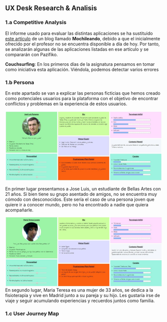 ## UX Desk Research & Analisis
### 1.a Competitive Analysis
El informe usado para evaluar las distintas aplicaciones se ha sustituido [este artículo](https://www.mochileando.com/blog-de-herramientas/2019/2/15/mejores-aplicaciones-para-conectar-con-otros-viajeros) de un blog llamado **Mochileando**, debido a que el inicialmente ofrecido por el profesor no se encuentra disponible a día de hoy. Por tanto, se analizarán algunas de las aplicaciones listadas en ese artículo y se compararán con Pazifiko.

**Couchsurfing**: En los primeros días de la asignatura pensamos en tomar como iniciativa esta aplicación. Viéndola, podemos detectar varios errores

### 1.b Persona
En este apartado se van a explicar las personas ficticias que hemos creado como potenciales usuarios para la plataforma con el objetivo de encontrar conflictos y problemas en la experiencia de estos usuarios.

![Persona 1](../img/persona1.jpg)

En primer lugar presentamos a Jose Luis, un estudiante de Bellas Artes con 21 años. Si bien tiene su grupo asentado de amigos, no se encuentra muy cómodo con desconocidos. Este sería el caso de una persona joven que quiere ir a conocer mundo, pero no ha encontrado a nadie que quiera acompañarle.


![Persona 2](../img/persona2.jpg)
En segundo lugar, Maria Teresa es una mujer de 33 años, se dedica a la fisioterapia y vive en Madrid junto a su pareja y su hijo. Les gustaría irse de viaje y seguir acumulando experiencias y recuerdos juntos como familia.

### 1.c User Journey Map
